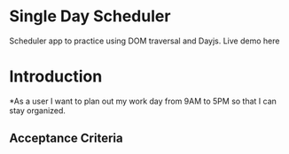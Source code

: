 # Single Day Scheduler
Scheduler app to practice using DOM traversal and Dayjs. Live demo here 

# Introduction

*As a user I want to plan out my work day from 9AM to 5PM so that I can stay organized.

## Acceptance Criteria
